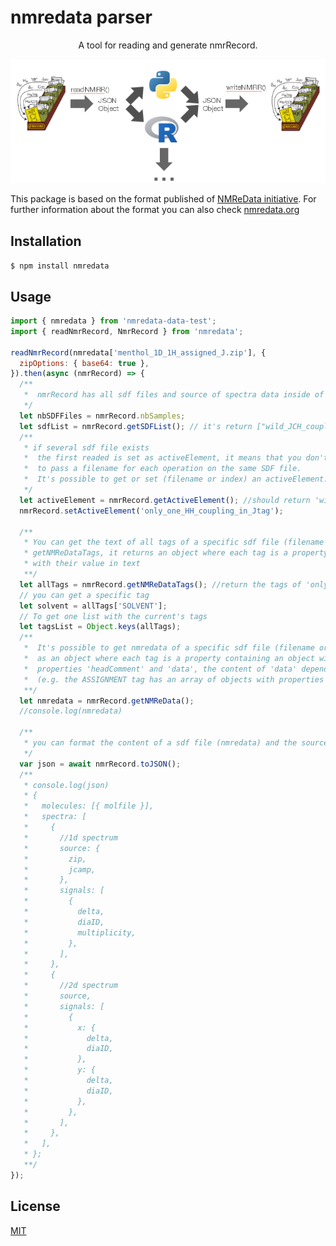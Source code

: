 # nmredata parser

<p align="center">
  A tool for reading and generate nmrRecord.
</p>
<p align="center">
  <img alt="NMReDATA" src="images/nmredataParser.png">
</p>

This package is based on the format published of [NMReData initiative](https://www.ncbi.nlm.nih.gov/pmc/articles/PMC6226248/).
For further information about the format you can also check [nmredata.org](www.nmredata.org)

## Installation

`$ npm install nmredata`

## Usage

```js
import { nmredata } from 'nmredata-data-test';
import { readNmrRecord, NmrRecord } from 'nmredata';

readNmrRecord(nmredata['menthol_1D_1H_assigned_J.zip'], {
  zipOptions: { base64: true },
}).then(async (nmrRecord) => {
  /**
   *  nmrRecord has all sdf files and source of spectra data inside of the instance nmrRecord.
   */
  let nbSDFFiles = nmrRecord.nbSamples;
  let sdfList = nmrRecord.getSDFList(); // it's return ["wild_JCH_coupling","only_one_HH_coupling_in_Jtag","compound1.nmredata","compound1_with_jcamp.nmredata","with_char_10","compound1_special_labels.nmredata copy"]
  /**
   * if several sdf file exists
   *  the first readed is set as activeElement, it means that you don't need
   *  to pass a filename for each operation on the same SDF file.
   *  It's possible to get or set (filename or index) an activeElement.
   */
  let activeElement = nmrRecord.getActiveElement(); //should return 'wild_JCH_coupling'
  nmrRecord.setActiveElement('only_one_HH_coupling_in_Jtag');

  /**
   * You can get the text of all tags of a specific sdf file (filename or index) with
   * getNMReDataTags, it returns an object where each tag is a property
   * with their value in text
   **/
  let allTags = nmrRecord.getNMReDataTags(); //return the tags of 'only_one_HH_coupling_in_Jtag'
  // you can get a specific tag
  let solvent = allTags['SOLVENT'];
  // To get one list with the current's tags
  let tagsList = Object.keys(allTags);
  /**
   *  It's possible to get nmredata of a specific sdf file (filename or index)
   *  as an object where each tag is a property containing an object with
   *  properties 'headComment' and 'data', the content of 'data' depend of tag's nature
   *  (e.g. the ASSIGNMENT tag has an array of objects with properties 'comment' and 'value')
   **/
  let nmredata = nmrRecord.getNMReData();
  //console.log(nmredata)

  /**
   * you can format the content of a sdf file (nmredata) and the source of spectra data (zip, jcamp) in a JSON.
   */
  var json = await nmrRecord.toJSON();
  /**
   * console.log(json)
   * {
   *   molecules: [{ molfile }],
   *   spectra: [
   *     {
   *       //1d spectrum
   *       source: {
   *         zip,
   *         jcamp,
   *       },
   *       signals: [
   *         {
   *           delta,
   *           diaID,
   *           multiplicity,
   *         },
   *       ],
   *     },
   *     {
   *       //2d spectrum
   *       source,
   *       signals: [
   *         {
   *           x: {
   *             delta,
   *             diaID,
   *           },
   *           y: {
   *             delta,
   *             diaID,
   *           },
   *         },
   *       ],
   *     },
   *   ],
   * };
   **/
});
```

## License

[MIT](./LICENSE)
